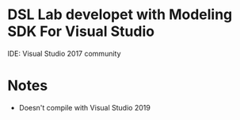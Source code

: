 # DSL Lab developet with Modeling SDK For Visual Studio

IDE: Visual Studio 2017 community

# Notes

* Doesn't compile with Visual Studio 2019

